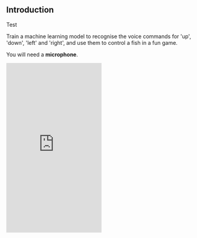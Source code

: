 ## Introduction

Test

Train a machine learning model to recognise the voice commands for 'up', 'down', 'left' and 'right', and use them to control a fish in a fun game. 

You will need a **microphone**.

<html>
  <div style="position: relative; overflow: hidden; padding-top: 177.78%;">
    <iframe style="position: absolute; top: 0; left: 0; right: 0; width: 50%; height: 50%; border: none;" src="https://www.youtube.com/embed/KTEbci5jYwA?rel=0&cc_load_policy=1" allowfullscreen allow="accelerometer; autoplay; clipboard-write; encrypted-media; gyroscope; picture-in-picture; web-share">
    </iframe>
  </div>
</html>
